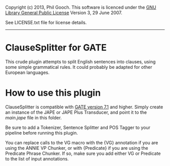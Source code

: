 Copyright (c) 2013, Phil Gooch. 
This software is licenced under the [GNU Library General Public License](http://www.gnu.org/copyleft/gpl.html) Version 3, 29 June 2007.

See LICENSE.txt file for license details.

* * * *


ClauseSplitter for GATE
================================================

This crude plugin attempts to split English sentences into clauses, using some simple grammatical rules. It could probably be adapted for other European languages.

How to use this plugin
=======================

ClauseSplitter is compatible with [GATE version 7.1](http://www.gate.ac.uk/) and higher. Simply create an instance of the JAPE or JAPE Plus Transducer, and point it to the _main.jape_ file in this folder.

Be sure to add a Tokenizer, Sentence Splitter and POS Tagger to your pipeline before running this plugin.

You can replace calls to the VG macro with the {VG} annotation if you are using the ANNIE VP Chunker, or with {Predicate} if you are using the Predicate Phrase Chunker. If so, make sure you add either VG or Predicate to the list of input annotations.
